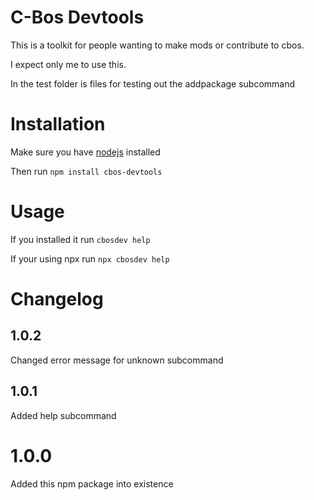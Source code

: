 # C-Bos Devtools
 This is a toolkit for people wanting to make mods or contribute to cbos.

 I expect only me to use this.

 In the test folder is files for testing out the addpackage subcommand

# Installation
 Make sure you have [nodejs](https://nodejs.org) installed

 Then run `npm install cbos-devtools`

# Usage
 If you installed it run `cbosdev help`

 If your using npx run `npx cbosdev help`

# Changelog
## 1.0.2

Changed error message for unknown subcommand

## 1.0.1

Added help subcommand

# 1.0.0

Added this npm package into existence